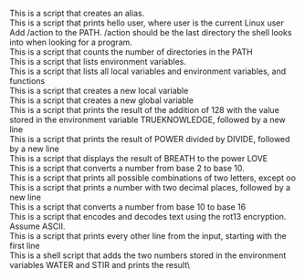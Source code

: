 This is a script that creates an alias.\
This is a script that prints hello user, where user is the current Linux user\
Add /action to the PATH. /action should be the last directory the shell looks into when looking for a program.\
This is a script that counts the number of directories in the PATH\
This is a script that lists environment variables.\
This is a script that lists all local variables and environment variables, and functions\
This is a script that creates a new local variable\
This is a script that creates a new global variable\
This is a script that prints the result of the addition of 128 with the value stored in the environment variable TRUEKNOWLEDGE, followed by a new line\
This is a script that prints the result of POWER divided by DIVIDE, followed by a new line\
This is a script that displays the result of BREATH to the power LOVE\
This is a script that converts a number from base 2 to base 10.\
This is a script that prints all possible combinations of two letters, except oo\
This is a script that prints a number with two decimal places, followed by a new line\
This is a script that converts a number from base 10 to base 16\
This is a script that encodes and decodes text using the rot13 encryption. Assume ASCII.\
This is a script that prints every other line from the input, starting with the first line\
This is a shell script that adds the two numbers stored in the environment variables WATER and STIR and prints the result\
